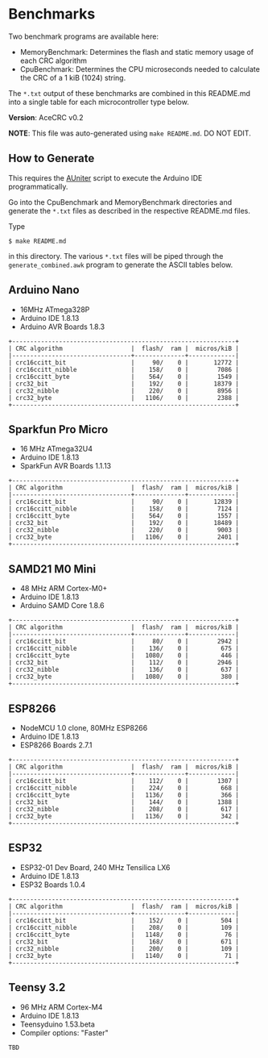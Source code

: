 # Benchmarks

Two benchmark programs are available here:

* MemoryBenchmark: Determines the flash and static memory usage of each CRC
  algorithm
* CpuBenchmark: Determines the CPU microseconds needed to calculate the CRC of a
  1 kiB (1024) string.

The `*.txt` output of these benchmarks are combined in this README.md into a
single table for each microcontroller type below.

**Version**: AceCRC v0.2

**NOTE**: This file was auto-generated using `make README.md`. DO NOT EDIT.

## How to Generate

This requires the [AUniter](https://github.com/bxparks/AUniter) script
to execute the Arduino IDE programmatically.

Go into the CpuBenchmark and MemoryBenchmark directories and generate
the `*.txt` files as described in the respective README.md files.

Type

```
$ make README.md
```

in this directory. The various `*.txt` files will be piped through the
`generate_combined.awk` program to generate the ASCII tables below.

## Arduino Nano

* 16MHz ATmega328P
* Arduino IDE 1.8.13
* Arduino AVR Boards 1.8.3

```
+--------------------------------------------------------------+
| CRC algorithm                   |  flash/  ram |  micros/kiB |
|---------------------------------+--------------+-------------|
| crc16ccitt_bit                  |     90/    0 |       12772 |
| crc16ccitt_nibble               |    158/    0 |        7086 |
| crc16ccitt_byte                 |    564/    0 |        1549 |
| crc32_bit                       |    192/    0 |       18379 |
| crc32_nibble                    |    220/    0 |        8956 |
| crc32_byte                      |   1106/    0 |        2388 |
+--------------------------------------------------------------+

```

## Sparkfun Pro Micro

* 16 MHz ATmega32U4
* Arduino IDE 1.8.13
* SparkFun AVR Boards 1.1.13

```
+--------------------------------------------------------------+
| CRC algorithm                   |  flash/  ram |  micros/kiB |
|---------------------------------+--------------+-------------|
| crc16ccitt_bit                  |     90/    0 |       12839 |
| crc16ccitt_nibble               |    158/    0 |        7124 |
| crc16ccitt_byte                 |    564/    0 |        1557 |
| crc32_bit                       |    192/    0 |       18489 |
| crc32_nibble                    |    220/    0 |        9003 |
| crc32_byte                      |   1106/    0 |        2401 |
+--------------------------------------------------------------+

```

## SAMD21 M0 Mini

* 48 MHz ARM Cortex-M0+
* Arduino IDE 1.8.13
* Arduino SAMD Core 1.8.6

```
+--------------------------------------------------------------+
| CRC algorithm                   |  flash/  ram |  micros/kiB |
|---------------------------------+--------------+-------------|
| crc16ccitt_bit                  |     80/    0 |        2942 |
| crc16ccitt_nibble               |    136/    0 |         675 |
| crc16ccitt_byte                 |   1080/    0 |         446 |
| crc32_bit                       |    112/    0 |        2946 |
| crc32_nibble                    |    136/    0 |         637 |
| crc32_byte                      |   1080/    0 |         380 |
+--------------------------------------------------------------+

```

## ESP8266

* NodeMCU 1.0 clone, 80MHz ESP8266
* Arduino IDE 1.8.13
* ESP8266 Boards 2.7.1

```
+--------------------------------------------------------------+
| CRC algorithm                   |  flash/  ram |  micros/kiB |
|---------------------------------+--------------+-------------|
| crc16ccitt_bit                  |    112/    0 |        1307 |
| crc16ccitt_nibble               |    224/    0 |         668 |
| crc16ccitt_byte                 |   1136/    0 |         366 |
| crc32_bit                       |    144/    0 |        1388 |
| crc32_nibble                    |    208/    0 |         617 |
| crc32_byte                      |   1136/    0 |         342 |
+--------------------------------------------------------------+

```

## ESP32

* ESP32-01 Dev Board, 240 MHz Tensilica LX6
* Arduino IDE 1.8.13
* ESP32 Boards 1.0.4

```
+--------------------------------------------------------------+
| CRC algorithm                   |  flash/  ram |  micros/kiB |
|---------------------------------+--------------+-------------|
| crc16ccitt_bit                  |    152/    0 |         504 |
| crc16ccitt_nibble               |    208/    0 |         109 |
| crc16ccitt_byte                 |   1148/    0 |          76 |
| crc32_bit                       |    168/    0 |         671 |
| crc32_nibble                    |    200/    0 |         109 |
| crc32_byte                      |   1140/    0 |          71 |
+--------------------------------------------------------------+

```

## Teensy 3.2

* 96 MHz ARM Cortex-M4
* Arduino IDE 1.8.13
* Teensyduino 1.53.beta
* Compiler options: "Faster"

```
TBD
```

